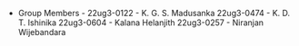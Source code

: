 - Group Members -
22ug3-0122 - K. G. S. Madusanka
22ug3-0474 - K. D. T. Ishinika
22ug3-0604 - Kalana Helanjith
22ug3-0257 - Niranjan Wijebandara

